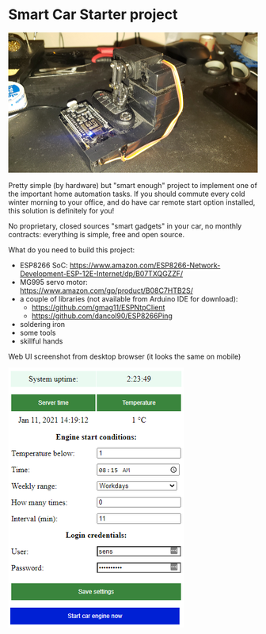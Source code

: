 # Smart Car Starter project

![alt text](https://github.com/sensboston/CarStarter/blob/master/car_starter.png?raw=true)

Pretty simple (by hardware) but "smart enough" project to implement one of the important home automation tasks.
If you should commute every cold winter morning to your office, and do have car remote start option installed, this solution is definitely for you!

No proprietary, closed sources "smart gadgets" in your car, no monthly contracts: everything is simple, free and open source.

What do you need to build this project:
- ESP8266 SoC: https://www.amazon.com/ESP8266-Network-Development-ESP-12E-Internet/dp/B07TXQGZZF/ 
- MG995 servo motor: https://www.amazon.com/gp/product/B08C7HTB2S/
- a couple of libraries (not available from Arduino IDE for download):
  - https://github.com/gmag11/ESPNtpClient
  - https://github.com/dancol90/ESP8266Ping
- soldering iron
- some tools 
- skillful hands

Web UI screenshot from desktop browser (it looks the same on mobile)

![alt text](https://github.com/sensboston/CarStarter/blob/master/chrome_screenshot.png?raw=true)
